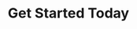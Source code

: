 ---
layout: form
title: Get Started Today
description: "Get started today."
meta_image: "/img/meta/dl.jpg"
nofollow: true
permalink: "/get-started-legacy"
page_class:
- class: form-page
headline: Let's Get Started
text: Receive an evaluation of your website at no charge. We'll provide you insight on how you compare in your market and what areas you need to address to stand out online.
form:
  template: forms/get-started.html
  handler: https://marketing.doctorlogic.com/l/772793/2019-07-01/73z
img_src: "/img/form-pages/imac-luminous.png"
img_alt: "Get Started"
---